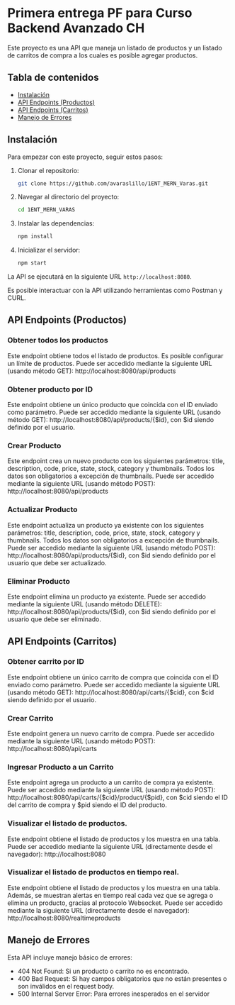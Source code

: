 # Primera entrega PF para Curso Backend Avanzado CH

Este proyecto es una API que maneja un listado de productos y un listado de carritos de compra a los cuales es posible agregar productos.

## Tabla de contenidos

- [Instalación](#instalacion)
- [API Endpoints (Productos)](#api-endpoints-productos)
- [API Endpoints (Carritos)](#api-endpoints-carritos)
- [Manejo de Errores](#manejo-de-errores)

## Instalación

Para empezar con este proyecto, seguir estos pasos:

1. Clonar el repositorio:

    ```bash
    git clone https://github.com/avaraslillo/1ENT_MERN_Varas.git
    ```

2. Navegar al directorio del proyecto:

    ```bash
    cd 1ENT_MERN_VARAS
    ```

3. Instalar las dependencias:

    ```bash
    npm install
    ```

5. Inicializar el servidor:

    ```bash
    npm start
    ```

La API se ejecutará en la siguiente URL `http://localhost:8080`.


Es posible interactuar con la API utilizando herramientas como Postman y CURL.

## API Endpoints (Productos)

### Obtener todos los productos

Este endpoint obtiene todos el listado de productos. Es posible configurar un límite de productos. Puede ser accedido mediante la siguiente URL (usando método GET): http://localhost:8080/api/products

### Obtener producto por ID

Este endpoint obtiene un único producto que coincida con el ID enviado como parámetro. Puede ser accedido mediante la siguiente URL (usando método GET): http://localhost:8080/api/products/{$id}, con $id siendo definido por el usuario.

### Crear Producto

Este endpoint crea un nuevo producto con los siguientes parámetros: title, description, code, price, state, stock, category y thumbnails. Todos los datos son obligatorios a excepción de thumbnails. Puede ser accedido mediante la siguiente URL (usando método POST): http://localhost:8080/api/products

### Actualizar Producto

Este endpoint actualiza un producto ya existente con los siguientes parámetros: title, description, code, price, state, stock, category y thumbnails. Todos los datos son obligatorios a excepción de thumbnails. Puede ser accedido mediante la siguiente URL (usando método POST): http://localhost:8080/api/products/{$id}, con $id siendo definido por el usuario que debe ser actualizado.

### Eliminar Producto

Este endpoint elimina un producto ya existente. Puede ser accedido mediante la siguiente URL (usando método DELETE): http://localhost:8080/api/products/{$id}, con $id siendo definido por el usuario que debe ser eliminado.

## API Endpoints (Carritos)

### Obtener carrito por ID

Este endpoint obtiene un único carrito de compra que coincida con el ID enviado como parámetro. Puede ser accedido mediante la siguiente URL (usando método GET): http://localhost:8080/api/carts/{$cid}, con $cid siendo definido por el usuario.

### Crear Carrito

Este endpoint genera un nuevo carrito de compra. Puede ser accedido mediante la siguiente URL (usando método POST): http://localhost:8080/api/carts

### Ingresar Producto a un Carrito

Este endpoint agrega un producto a un carrito de compra ya existente. Puede ser accedido mediante la siguiente URL (usando método POST): http://localhost:8080/api/carts/{$cid}/product/{$pid}, con $cid siendo el ID del carrito de compra y $pid siendo el ID del producto.

### Visualizar el listado de productos.

Este endpoint obtiene el listado de productos y los muestra en una tabla. Puede ser accedido mediante la siguiente URL (directamente desde el navegador): http://localhost:8080

### Visualizar el listado de productos en tiempo real.

Este endpoint obtiene el listado de productos y los muestra en una tabla. Además, se muestran alertas en tiempo real cada vez que se agrega o elimina un producto, gracias al protocolo Websocket. Puede ser accedido mediante la siguiente URL (directamente desde el navegador): http://localhost:8080/realtimeproducts


## Manejo de Errores

Esta API incluye manejo básico de errores:

- 404 Not Found: Si un producto o carrito no es encontrado.
- 400 Bad Request: Si hay campos obligatorios que no están presentes o son inválidos en el request body.
- 500 Internal Server Error: Para errores inesperados en el servidor
